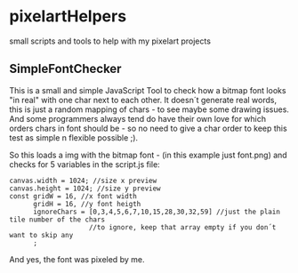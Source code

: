 # pixelartHelpers
small scripts and tools to help with my pixelart projects

## SimpleFontChecker
This is a small and simple JavaScript Tool to check how a bitmap font looks "in real" with one char next to each other.
It doesn´t generate real words, this is just a random mapping of chars - to see maybe some drawing issues. 
And some programmers always tend do have their own love for which orders chars in font should be - so no need to give a char order to keep this test as simple n flexible possible ;).

So this loads a img with the bitmap font - (in this example just font.png) and checks for 5 
variables in the script.js file:
```
canvas.width = 1024; //size x preview
canvas.height = 1024; //size y preview
const gridW = 16, //x font width
      gridH = 16, //y font heigth
      ignoreChars = [0,3,4,5,6,7,10,15,28,30,32,59] //just the plain tile number of the chars 
                    //to ignore, keep that array empty if you don´t want to skip any
      ;
```

And yes, the font was pixeled by me. 
